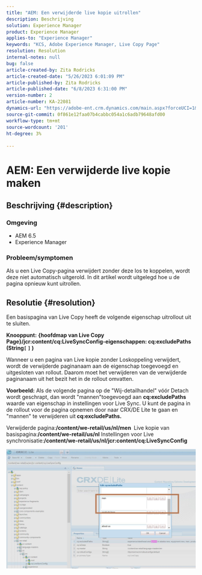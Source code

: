 ```yaml
---
title: "AEM: Een verwijderde live kopie uitrollen"
description: Beschrijving
solution: Experience Manager
product: Experience Manager
applies-to: "Experience Manager"
keywords: "KCS, Adobe Experience Manager, Live Copy Page"
resolution: Resolution
internal-notes: null
bug: false
article-created-by: Zita Rodricks
article-created-date: "5/26/2023 6:01:09 PM"
article-published-by: Zita Rodricks
article-published-date: "6/8/2023 6:31:00 PM"
version-number: 2
article-number: KA-22081
dynamics-url: "https://adobe-ent.crm.dynamics.com/main.aspx?forceUCI=1&pagetype=entityrecord&etn=knowledgearticle&id=26052845-effb-ed11-8849-6045bd0063aa"
source-git-commit: 0f861e12faa07b4cabbc054a1c6adb79648afd00
workflow-type: tm+mt
source-wordcount: '201'
ht-degree: 3%

---
```


# AEM: Een verwijderde live kopie maken

## Beschrijving {#description}


### <b>Omgeving</b>

- AEM 6.5
- Experience Manager


### <b>Probleem/symptomen</b>

Als u een Live Copy-pagina verwijdert zonder deze los te koppelen, wordt deze niet automatisch uitgerold. In dit artikel wordt uitgelegd hoe u de pagina opnieuw kunt uitrollen.


## Resolutie {#resolution}


Een basispagina van Live Copy heeft de volgende eigenschap &#x200B; uitrollout uit te sluiten.

<b>Knooppunt:</b> <b>{hoofdmap van Live Copy Page}/jcr:content/cq:LiveSyncConfig-eigenschappen: cq:excludePaths (String`[` `]` )</b>

Wanneer u een pagina van Live kopie zonder Loskoppeling verwijdert, wordt de verwijderde paginanaam aan de eigenschap toegevoegd en uitgesloten van rollout.
Daarom moet het verwijderen van de verwijderde paginanaam uit het bezit het in de rollout omvatten.

<b>Voorbeeld:</b>
Als de volgende pagina op de &quot;Wij-detailhandel&quot; vóór Detach wordt geschrapt, dan wordt &quot;mannen&quot;toegevoegd aan <b>cq:excludePaths </b>waarde van eigenschap in instellingen voor Live Sync.
U kunt de pagina in de rollout voor de pagina opnemen door naar CRX/DE Lite te gaan en &quot;mannen&quot; te verwijderen uit<b> cq:excludePaths.</b>

Verwijderde pagina:<b>/content/we-retail/us/nl/men </b>
Live kopie van basispagina:<b>/content/we-retail/us/nl</b>
Instellingen voor Live synchronisatie:<b>/content/we-retail/us/nl/jcr:content/cq:LiveSyncConfig</b>

![](assets/a7eb936c-03f6-ed11-8848-6045bd006295.png)
